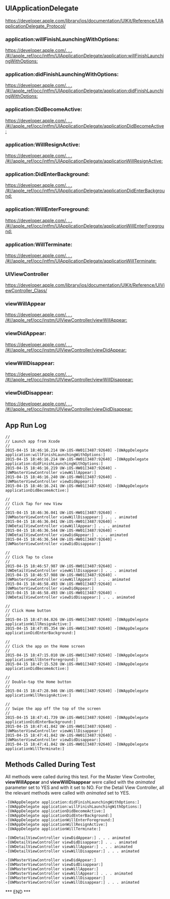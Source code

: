 
## UIApplicationDelegate ##
<https://developer.apple.com/library/ios/documentation/UIKit/Reference/UIApplicationDelegate_Protocol/>

### application:willFinishLaunchingWithOptions: ###
[https://developer.apple.com/. . . /#//apple_ref/occ/intfm/UIApplicationDelegate/application:willFinishLaunchingWithOptions:](https://developer.apple.com/library/ios/documentation/UIKit/Reference/UIApplicationDelegate_Protocol/#//apple_ref/occ/intfm/UIApplicationDelegate/application:willFinishLaunchingWithOptions:)

### application:didFinishLaunchingWithOptions: ###
[https://developer.apple.com/. . . /#//apple_ref/occ/intfm/UIApplicationDelegate/application:didFinishLaunchingWithOptions:](https://developer.apple.com/library/ios/documentation/UIKit/Reference/UIApplicationDelegate_Protocol/#//apple_ref/occ/intfm/UIApplicationDelegate/application:didFinishLaunchingWithOptions:)

### application:DidBecomeActive: ###
[https://developer.apple.com/. . . /#//apple_ref/occ/intfm/UIApplicationDelegate/applicationDidBecomeActive:](https://developer.apple.com/library/ios/documentation/UIKit/Reference/UIApplicationDelegate_Protocol/#//apple_ref/occ/intfm/UIApplicationDelegate/applicationDidBecomeActive:)

### application:WillResignActive: ###
[https://developer.apple.com/. . . /#//apple_ref/occ/intfm/UIApplicationDelegate/applicationWillResignActive:](https://developer.apple.com/library/ios/documentation/UIKit/Reference/UIApplicationDelegate_Protocol/#//apple_ref/occ/intfm/UIApplicationDelegate/applicationWillResignActive:)

### application:DidEnterBackground: ###
[https://developer.apple.com/. . . /#//apple_ref/occ/intfm/UIApplicationDelegate/applicationDidEnterBackground:](https://developer.apple.com/library/ios/documentation/UIKit/Reference/UIApplicationDelegate_Protocol/#//apple_ref/occ/intfm/UIApplicationDelegate/applicationDidEnterBackground:)

### application:WillEnterForeground: ###
[https://developer.apple.com/. . . /#//apple_ref/occ/intfm/UIApplicationDelegate/applicationWillEnterForeground:](https://developer.apple.com/library/ios/documentation/UIKit/Reference/UIApplicationDelegate_Protocol/#//apple_ref/occ/intfm/UIApplicationDelegate/applicationWillEnterForeground:)

### application:WillTerminate: ###
[https://developer.apple.com/. . . /#//apple_ref/occ/intfm/UIApplicationDelegate/applicationWillTerminate:](https://developer.apple.com/library/ios/documentation/UIKit/Reference/UIApplicationDelegate_Protocol/#//apple_ref/occ/intfm/UIApplicationDelegate/applicationWillTerminate:)

### UIViewController ###
<https://developer.apple.com/library/ios/documentation/UIKit/Reference/UIViewController_Class/>

### viewWillAppear ###
[https://developer.apple.com/. . . /#//apple_ref/occ/instm/UIViewController/viewWillAppear:](https://developer.apple.com/library/ios/documentation/UIKit/Reference/UIViewController_Class/#//apple_ref/occ/instm/UIViewController/viewWillAppear:)

### viewDidAppear: ###
[https://developer.apple.com/. . . /#//apple_ref/occ/instm/UIViewController/viewDidAppear:](https://developer.apple.com/library/ios/documentation/UIKit/Reference/UIViewController_Class/#//apple_ref/occ/instm/UIViewController/viewDidAppear:)

### viewWillDisappear: ###
[https://developer.apple.com/. . . /#//apple_ref/occ/instm/UIViewController/viewWillDisappear:](https://developer.apple.com/library/ios/documentation/UIKit/Reference/UIViewController_Class/#//apple_ref/occ/instm/UIViewController/viewWillDisappear:)

### viewDidDisappear: ###
[https://developer.apple.com/. . . /#//apple_ref/occ/instm/UIViewController/viewDidDisappear:](https://developer.apple.com/library/ios/documentation/UIKit/Reference/UIViewController_Class/#//apple_ref/occ/instm/UIViewController/viewDidDisappear:)


## App Run Log ##

    //
    // Launch app from Xcode
    //
    2015-04-15 18:46:16.214 UW-iOS-HW01[3487:92640] -[UWAppDelegate application:willFinishLaunchingWithOptions:]
    2015-04-15 18:46:16.214 UW-iOS-HW01[3487:92640] -[UWAppDelegate application:didFinishLaunchingWithOptions:]
    2015-04-15 18:46:16.219 UW-iOS-HW01[3487:92640] -[UWMasterViewController viewWillAppear:]
    2015-04-15 18:46:16.240 UW-iOS-HW01[3487:92640] -[UWMasterViewController viewDidAppear:]
    2015-04-15 18:46:16.241 UW-iOS-HW01[3487:92640] -[UWAppDelegate applicationDidBecomeActive:]

    //
    // Click Tap for new View
    //
    2015-04-15 18:46:36.041 UW-iOS-HW01[3487:92640] -[UWMasterViewController viewWillDisappear:] . . . animated
    2015-04-15 18:46:36.041 UW-iOS-HW01[3487:92640] -[UWDetailViewController viewWillAppear:] . . . animated
    2015-04-15 18:46:36.544 UW-iOS-HW01[3487:92640] -[UWDetailViewController viewDidAppear:] . . . animated
    2015-04-15 18:46:36.544 UW-iOS-HW01[3487:92640] -[UWMasterViewController viewDidDisappear:]

    //
    // Click Tap to close
    //
    2015-04-15 18:46:57.987 UW-iOS-HW01[3487:92640] -[UWDetailViewController viewWillDisappear:] . . . animated
    2015-04-15 18:46:57.988 UW-iOS-HW01[3487:92640] -[UWMasterViewController viewWillAppear:] . . . animated
    2015-04-15 18:46:58.493 UW-iOS-HW01[3487:92640] -[UWMasterViewController viewDidAppear:]
    2015-04-15 18:46:58.493 UW-iOS-HW01[3487:92640] -[UWDetailViewController viewDidDisappear:] . . . animated

    //
    // Click Home button
    //
    2015-04-15 18:47:04.826 UW-iOS-HW01[3487:92640] -[UWAppDelegate applicationWillResignActive:]
    2015-04-15 18:47:05.354 UW-iOS-HW01[3487:92640] -[UWAppDelegate applicationDidEnterBackground:]

    //
    // Click the app on the Home screen
    //
    2015-04-15 18:47:15.010 UW-iOS-HW01[3487:92640] -[UWAppDelegate applicationWillEnterForeground:]
    2015-04-15 18:47:15.528 UW-iOS-HW01[3487:92640] -[UWAppDelegate applicationDidBecomeActive:]

    //
    // Double-tap the Home button
    //
    2015-04-15 18:47:28.946 UW-iOS-HW01[3487:92640] -[UWAppDelegate applicationWillResignActive:]

    //
    // Swipe the app off the top of the screen
    //
    2015-04-15 18:47:41.739 UW-iOS-HW01[3487:92640] -[UWAppDelegate applicationDidEnterBackground:]
    2015-04-15 18:47:41.842 UW-iOS-HW01[3487:92640] -[UWMasterViewController viewWillDisappear:]
    2015-04-15 18:47:41.842 UW-iOS-HW01[3487:92640] -[UWMasterViewController viewDidDisappear:]
    2015-04-15 18:47:41.842 UW-iOS-HW01[3487:92640] -[UWAppDelegate applicationWillTerminate:]


## Methods Called During Test ##

All methods were called during this test. For the Master View
Controller, **viewWillAppear** and **viewWillDisappear** were called
with the _animated_ parameter set to YES and with it set to NO.  For the
Detail View Controller, all the relevant methods were called with
_animated_ set to YES.

    -[UWAppDelegate application:didFinishLaunchingWithOptions:]
    -[UWAppDelegate application:willFinishLaunchingWithOptions:]
    -[UWAppDelegate applicationDidBecomeActive:]
    -[UWAppDelegate applicationDidEnterBackground:]
    -[UWAppDelegate applicationWillEnterForeground:]
    -[UWAppDelegate applicationWillResignActive:]
    -[UWAppDelegate applicationWillTerminate:]

    -[UWDetailViewController viewDidAppear:] . . . animated
    -[UWDetailViewController viewDidDisappear:] . . . animated
    -[UWDetailViewController viewWillAppear:] . . . animated
    -[UWDetailViewController viewWillDisappear:] . . . animated

    -[UWMasterViewController viewDidAppear:]
    -[UWMasterViewController viewDidDisappear:]
    -[UWMasterViewController viewWillAppear:]
    -[UWMasterViewController viewWillAppear:] . . . animated
    -[UWMasterViewController viewWillDisappear:]
    -[UWMasterViewController viewWillDisappear:] . . . animated

*** END ***

